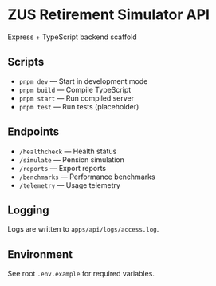 # ZUS Retirement Simulator API

Express + TypeScript backend scaffold

## Scripts

- `pnpm dev` — Start in development mode
- `pnpm build` — Compile TypeScript
- `pnpm start` — Run compiled server
- `pnpm test` — Run tests (placeholder)

## Endpoints
- `/healthcheck` — Health status
- `/simulate` — Pension simulation
- `/reports` — Export reports
- `/benchmarks` — Performance benchmarks
- `/telemetry` — Usage telemetry

## Logging
Logs are written to `apps/api/logs/access.log`.

## Environment
See root `.env.example` for required variables.
